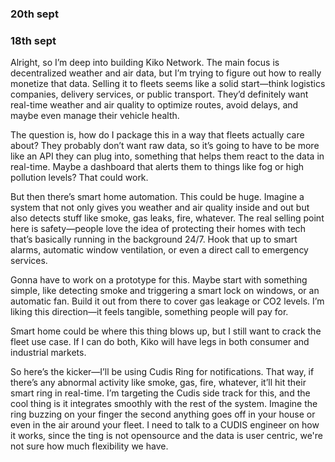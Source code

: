 ### 20th sept




### 18th sept

Alright, so I’m deep into building Kiko Network. The main focus is decentralized weather and air data, but I’m trying to figure out how to really monetize that data. Selling it to fleets seems like a solid start—think logistics companies, delivery services, or public transport. They’d definitely want real-time weather and air quality to optimize routes, avoid delays, and maybe even manage their vehicle health. 


The question is, how do I package this in a way that fleets actually care about? They probably don’t want raw data, so it’s going to have to be more like an API they can plug into, something that helps them react to the data in real-time. Maybe a dashboard that alerts them to things like fog or high pollution levels? That could work.

 But then there’s smart home automation. This could be huge. Imagine a system that not only gives you weather and air quality inside and out but also detects stuff like smoke, gas leaks, fire, whatever. The real selling point here is safety—people love the idea of protecting their homes with tech that’s basically running in the background 24/7. Hook that up to smart alarms, automatic window ventilation, or even a direct call to emergency services.

Gonna have to work on a prototype for this. Maybe start with something simple, like detecting smoke and triggering a smart lock on windows, or an automatic fan. Build it out from there to cover gas leakage or CO2 levels. I’m liking this direction—it feels tangible, something people will pay for.

 Smart home could be where this thing blows up, but I still want to crack the fleet use case. If I can do both, Kiko will have legs in both consumer and industrial markets.

  So here’s the kicker—I’ll be using Cudis Ring for notifications. That way, if there’s any abnormal activity like smoke, gas, fire, whatever, it’ll hit their smart ring in real-time. I’m targeting the Cudis side track for this, and the cool thing is it integrates smoothly with the rest of the system. Imagine the ring buzzing on your finger the second anything goes off in your house or even in the air around your fleet.
  I need to talk to a CUDIS engineer on how it works, since the ting is not opensource and the data is user centric, we're not sure how much flexibility we have. 

<!-- Add more log entries here -->